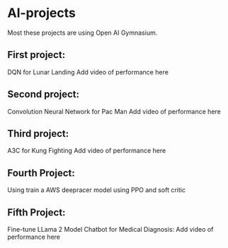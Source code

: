 # AI-projects
Most these projects are using Open AI Gymnasium. 

## First project: 
DQN for Lunar Landing 
Add video of performance here 
## Second project:
Convolution Neural Network for Pac Man
Add video of performance here 
## Third project:
A3C for Kung Fighting 
Add video of performance here 
## Fourth Project:
Using train a AWS deepracer model using PPO and soft critic
## Fifth Project:
Fine-tune LLama 2 Model Chatbot for Medical Diagnosis:
Add video of performance here 
